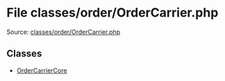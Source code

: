 File classes/order/OrderCarrier.php
=========

Source: [classes/order/OrderCarrier.php](https://github.com/PrestaShop/PrestaShop/blob/1.5.1.0/classes/order/OrderCarrier.php)


Classes
-------

* [OrderCarrierCore](class.OrderCarrierCore.md)

